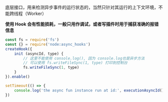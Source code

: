 底层接口，用来检测异步事件的运行状态的，当然只针对其运行的上下文环境，不能跨线程（Worker）

**使用 Hook 会有性能损耗，一般只用作调试，或者写插件时用于捕获准确的报错信息**

``` js
const fs = require('fs')
const {} = require('node:async_hooks')
createHook({
    init (asyncId, type) {
        // 这里不能使用 console.log(), 因为 console.log也是异步方法
        // 可以使用 fs.writeFileSync(1, type) 打印到控制台
        fs.writeFileSync(1, type)
    }
}).enable()

setTimeout(() => {
    console.log('the async fun instance run at id:', executionAsyncId())
})
```